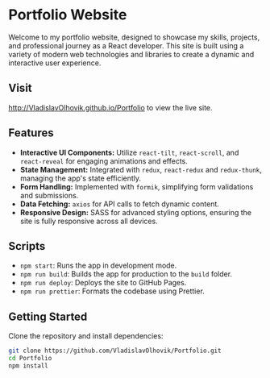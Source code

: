 # Portfolio Website

Welcome to my portfolio website, designed to showcase my skills, projects, and professional journey as a React developer. This site is built using a variety of modern web technologies and libraries to create a dynamic and interactive user experience.

## Visit

http://VladislavOlhovik.github.io/Portfolio to view the live site.

## Features

- **Interactive UI Components:** Utilize `react-tilt`, `react-scroll`, and `react-reveal` for engaging animations and effects.
- **State Management:** Integrated with `redux`, `react-redux` and `redux-thunk`, managing the app's state efficiently.
- **Form Handling:** Implemented with `formik`, simplifying form validations and submissions.
- **Data Fetching:** `axios` for API calls to fetch dynamic content.
- **Responsive Design:** SASS for advanced styling options, ensuring the site is fully responsive across all devices.

## Scripts

- `npm start`: Runs the app in development mode.
- `npm run build`: Builds the app for production to the `build` folder.
- `npm run deploy`: Deploys the site to GitHub Pages.
- `npm run prettier`: Formats the codebase using Prettier.

## Getting Started

Clone the repository and install dependencies:

```bash
git clone https://github.com/VladislavOlhovik/Portfolio.git
cd Portfolio
npm install
```
